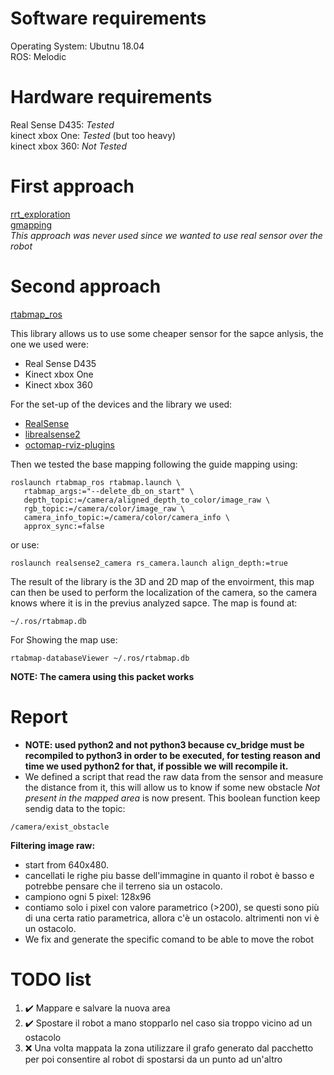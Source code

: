 # Software requirements

Operating System: Ubutnu 18.04\
ROS: Melodic

# Hardware requirements

Real Sense D435: *Tested* \
kinect xbox One: *Tested* (but too heavy)\
kinect xbox 360: *Not Tested*

# First approach

[rrt_exploration](http://wiki.ros.org/rrt_exploration)\
[gmapping](http://wiki.ros.org/gmapping)\
*This approach was never used since we wanted to use real sensor over the robot*

# Second approach

[rtabmap_ros](http://wiki.ros.org/rtabmap_ros/Tutorials/HandHeldMapping)

This library allows us to use some cheaper sensor for the sapce anlysis, the one we used were:
- Real Sense D435
- Kinect xbox One
- Kinect xbox 360

For the set-up of the devices and the library we used:
- [RealSense](http://wiki.ros.org/RealSense)
- [librealsense2](http://wiki.ros.org/librealsense2)
- [octomap-rviz-plugins](http://wiki.ros.org/octomap_rviz_plugins)

Then we tested the base mapping following the guide mapping using:
```
roslaunch rtabmap_ros rtabmap.launch \
   rtabmap_args:="--delete_db_on_start" \
   depth_topic:=/camera/aligned_depth_to_color/image_raw \
   rgb_topic:=/camera/color/image_raw \
   camera_info_topic:=/camera/color/camera_info \
   approx_sync:=false
```
or use:
```
roslaunch realsense2_camera rs_camera.launch align_depth:=true
```
The result of the library is the 3D and 2D map of the envoirment, this map can then be used to perform the localization of the camera, so the camera knows where it is in the previus analyzed sapce. The map is found at:

```
~/.ros/rtabmap.db
```
For Showing the map use:
```
rtabmap-databaseViewer ~/.ros/rtabmap.db
```
**NOTE: The camera using this packet works**

# Report

* **NOTE: used python2 and not python3 because cv_bridge must be recompiled to python3 in order to be executed, for testing reason and time we used python2 for that, if possible we will recompile it.**
* We defined a script that read the raw data from the sensor and measure the distance from it, this will allow us to know if some new obstacle *Not present in the mapped area* is now present. This boolean function keep sendig data to the topic:
```
/camera/exist_obstacle
```

**Filtering image raw:**
* start from 640x480.
* cancellati le righe piu basse dell'immagine in quanto il robot è basso e potrebbe pensare che il terreno sia un ostacolo.
* campiono ogni 5 pixel: 128x96
* contiamo solo i pixel con valore parametrico (>200), se questi sono più di una certa ratio parametrica, allora c'è un ostacolo.
altrimenti non vi è un ostacolo.
* We fix and generate the specific comand to be able to move the robot

# TODO list

1. :heavy_check_mark: Mappare e salvare la nuova area
2. :heavy_check_mark: Spostare il robot a mano stopparlo nel caso sia troppo vicino ad un ostacolo
3. :x: Una volta mappata la zona utilizzare il grafo generato dal pacchetto per poi consentire al robot di spostarsi da un punto ad un'altro
